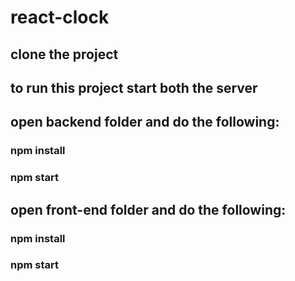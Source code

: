 # react-clock

## clone the project

## to run this project start both the server

## open backend folder and do the following:
### npm install 
### npm start

## open front-end folder and do the following:
### npm install 
### npm start
